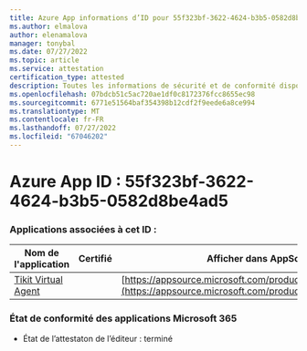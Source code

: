 ```yaml
---
title: Azure App informations d’ID pour 55f323bf-3622-4624-b3b5-0582d8be4ad5
ms.author: elmalova
author: elenamalova
manager: tonybal
ms.date: 07/27/2022
ms.topic: article
ms.service: attestation
certification_type: attested
description: Toutes les informations de sécurité et de conformité disponibles pour 55f323bf-3622-4624-b3b5-0582d8be4ad5.
ms.openlocfilehash: 07bdcb51c5ac720ae1df0c8172376fcc8655ec98
ms.sourcegitcommit: 6771e51564baf354398b12cdf2f9eede6a8ce994
ms.translationtype: MT
ms.contentlocale: fr-FR
ms.lasthandoff: 07/27/2022
ms.locfileid: "67046202"
---
```

# <a name="azure-app-id-55f323bf-3622-4624-b3b5-0582d8be4ad5"></a>Azure App ID : 55f323bf-3622-4624-b3b5-0582d8be4ad5


### <a name="apps-associated-with-this-id"></a>Applications associées à cet ID :
| **Nom de l'application** | **Certifié** | **Afficher dans AppSource** |
|--------------|---------------|-----------------------|
| [Tikit Virtual Agent](../forward/WA200004288.md) |  | [https://appsource.microsoft.com/product/office/WA200004288](https://appsource.microsoft.com/product/office/WA200004288) |

### <a name="microsoft-365-app-compliance-status"></a>État de conformité des applications Microsoft 365
- État de l’attestaton de l’éditeur : terminé
